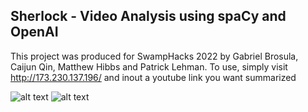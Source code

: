 ## Sherlock - Video Analysis using spaCy and OpenAI


This project was produced for SwampHacks 2022 by Gabriel Brosula, Caijun Qin, Matthew Hibbs and Patrick Lehman. To use, simply visit http://173.230.137.196/ and inout a youtube link you want summarized

![alt text](https://github.com/plehman2000/swamphacks/blob/main/im1.jpg?raw=true)
![alt text](https://github.com/plehman2000/swamphacks/blob/main/im2.jpg?raw=true)

